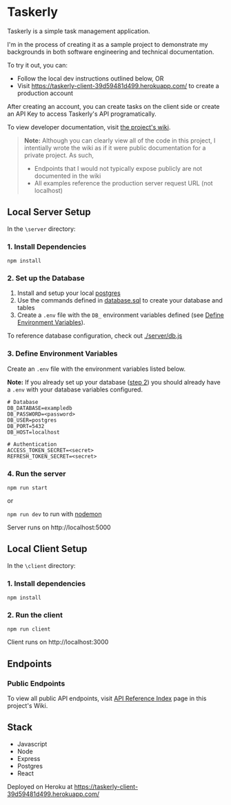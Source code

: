 # Taskerly
Taskerly is a simple task management application.

I'm in the process of creating it as a sample project to demonstrate my backgrounds in both software engineering and technical documentation. 

To try it out, you can:
 * Follow the local dev instructions outlined below, OR
 * Visit https://taskerly-client-39d59481d499.herokuapp.com/ to create a production account

After creating an account, you can create tasks on the client side or create an API Key to access Taskerly's API programatically.

To view developer documentation, visit [the project's wiki](https://github.com/dianajohnson13/taskerly/wiki). 

> **Note:** Although you can clearly view all of the code in this project, I intentially wrote the wiki as if it were public documentation for a private project. As such,
> * Endpoints that I would not typically expose publicly are not documented in the wiki
> * All examples reference the production server request URL (not localhost)


## Local Server Setup
In the `\server` directory:

### 1. Install Dependencies
```npm install```

### 2. Set up the Database
1. Install and setup your local [postgres](https://www.postgresql.org/)
2. Use the commands defined in [database.sql](./server/database.sql) to create your database and tables
3. Create a `.env` file with the `DB_` environment variables defined (see [Define Environment Variables](#3-define-environment-variables)).

To reference database configuration, check out [./server/db.js](./server/db.js) 

### 3. Define Environment Variables
Create an `.env` file with the environment variables listed below.

**Note:** If you already set up your database ([step 2](#2-set-up-the-database)) you should already have a `.env` with your database variables configured.

```
# Database
DB_DATABASE=exampledb
DB_PASSWORD=<password>
DB_USER=postgres
DB_PORT=5432
DB_HOST=localhost

# Authentication
ACCESS_TOKEN_SECRET=<secret>
REFRESH_TOKEN_SECRET=<secret>
```

### 4. Run the server
```npm run start```

or

```npm run dev``` to run with [nodemon](https://www.npmjs.com/package/nodemon)


Server runs on http://localhost:5000

## Local Client Setup
In the `\client` directory:

### 1. Install dependencies
```npm install```

### 2. Run the client
```npm run client```

Client runs on http://localhost:3000

## Endpoints
### Public Endpoints
To view all public API endpoints, visit [API Reference Index](https://github.com/dianajohnson13/taskerly/wiki/*-get-started-with-taskerly's-api-*) page in this project's Wiki.


## Stack
- Javascript
- Node
- Express
- Postgres
- React

Deployed on Heroku at https://taskerly-client-39d59481d499.herokuapp.com/